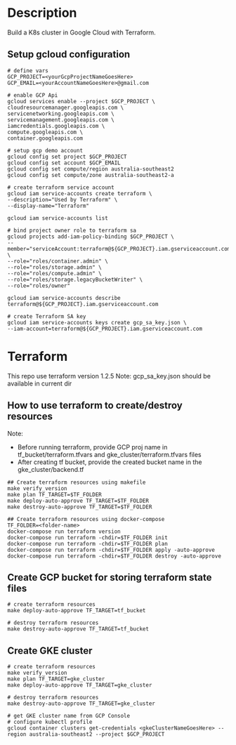 # Description

Build a K8s cluster in Google Cloud with Terraform.

## Setup gcloud configuration

```
# define vars
GCP_PROJECT=<yourGcpProjectNameGoesHere>
GCP_EMAIL=<yourAccountNameGoesHere>@gmail.com

# enable GCP Api
gcloud services enable --project $GCP_PROJECT \
cloudresourcemanager.googleapis.com \
servicenetworking.googleapis.com \
servicemanagement.googleapis.com \
iamcredentials.googleapis.com \
compute.googleapis.com \
container.googleapis.com

# setup gcp demo account 
gcloud config set project $GCP_PROJECT
gcloud config set account $GCP_EMAIL
gcloud config set compute/region australia-southeast2
gcloud config set compute/zone australia-southeast2-a

# create terraform service account
gcloud iam service-accounts create terraform \
--description="Used by Terraform" \
--display-name="Terraform"

gcloud iam service-accounts list

# bind project owner role to terraform sa
gcloud projects add-iam-policy-binding $GCP_PROJECT \
--member="serviceAccount:terraform@${GCP_PROJECT}.iam.gserviceaccount.com" \
--role="roles/container.admin" \
--role="roles/storage.admin" \
--role="roles/compute.admin" \
--role="roles/storage.legacyBucketWriter" \
--role="roles/owner"

gcloud iam service-accounts describe terraform@${GCP_PROJECT}.iam.gserviceaccount.com

# create Terraform SA key
gcloud iam service-accounts keys create gcp_sa_key.json \
--iam-account=terraform@${GCP_PROJECT}.iam.gserviceaccount.com
```

# Terraform

This repo use terraform version 1.2.5
Note: gcp_sa_key.json should be available in current dir

## How to use terraform to create/destroy resources

Note: 
* Before running terraform, provide GCP proj name in tf_bucket/terraform.tfvars and gke_cluster/terraform.tfvars files
* After creating tf bucket, provide the created bucket name in the gke_cluster/backend.tf

```
## Create terraform resources using makefile
make verify_version
make plan TF_TARGET=$TF_FOLDER
make deploy-auto-approve TF_TARGET=$TF_FOLDER
make destroy-auto-approve TF_TARGET=$TF_FOLDER

## Create terraform resources using docker-compose
TF_FOLDER=<folder-name>
docker-compose run terraform version
docker-compose run terraform -chdir=$TF_FOLDER init
docker-compose run terraform -chdir=$TF_FOLDER plan
docker-compose run terraform -chdir=$TF_FOLDER apply -auto-approve
docker-compose run terraform -chdir=$TF_FOLDER destroy -auto-approve
```

## Create GCP bucket for storing terraform state files
```
# create terraform resources
make deploy-auto-approve TF_TARGET=tf_bucket

# destroy terraform resources
make destroy-auto-approve TF_TARGET=tf_bucket
```

## Create GKE cluster
```
# create terraform resources
make verify_version
make plan TF_TARGET=gke_cluster
make deploy-auto-approve TF_TARGET=gke_cluster

# destroy terraform resources
make destroy-auto-approve TF_TARGET=gke_cluster

# get GKE cluster name from GCP Console
# configure kubectl profile
gcloud container clusters get-credentials <gkeClusterNameGoesHere> --region australia-southeast2 --project $GCP_PROJECT
```
